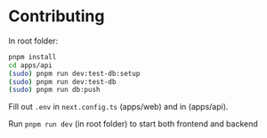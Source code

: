# Contributing

In root folder:

```sh
pnpm install
cd apps/api
(sudo) pnpm run dev:test-db:setup
(sudo) pnpm run dev:test-db
(sudo) pnpm run db:push
```

Fill out `.env` in `next.config.ts` (apps/web) and in (apps/api).

Run `pnpm run dev` (in root folder) to start both frontend and backend
